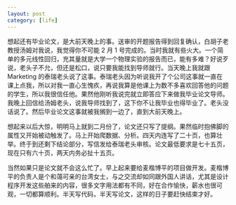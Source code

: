 ```yaml
---
layout: post
category: [life]
---
```


想起还有毕业论文，是大前天晚上的事。送审的开题报告得到回复确认，白胡子老教授汤姆对我说，我觉得你不可能 2 月 1 号完成的。当时我就有些火大。一个简单的多元线性回归，充其量就是大学一个物理实验的报告而已，能有多难？好说歹说，老头子不允，但还是松口，说只要我能找到导师就行。当天晚上我就跟 Marketing 的泰瑞老头说了这事。泰瑞老头因为听说我开了个公司这事就一直在课上点我，所以对我一直心生愧疚，再说我算是他课上为数不多喜欢回答他的问题的学生，所以我很信任他。果然他刚听我说完就立即答应下来做我毕业论文导师。我晚上回信给汤姆老头，说我导师找到了，这下你不让我毕业也得毕业了。老头没话说了。然后毕业论文这事就被我搁到一边了，直到大前天晚上。

想起来以后大惊，明明马上就到二月份了，论文还只写了提纲。果然临时抱佛脚的属性又开始被动触发了。马上开始爬数据、分析。四天内连写了二十页，也算壮举。终于到还剩下结论部分，写信发给泰瑞老头审核。论文最低要求是七十五页，现在只有六十页，两天内务必扯十五页。

当然如果只是论文就不会这么忙了。早上起来要给麦楷博平的项目做开发。麦楷博平的负责人是个和蔼可亲的台湾女士，与之交流却如同跟外国人讲话，尤其是设计程序开发这些舶来的内容，很多文字用法都有不同，好在合作愉快，薪水也很可观，一切都算顺利。半天写代码，半天写论文，这样的日子要赶快结束才好。
